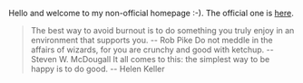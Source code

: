 Hello and welcome to my non-official homepage :-). The official one is [here](https://jreisinger.github.io/).

> The best way to avoid burnout is to do something you truly enjoy in an environment that supports you. -- Rob Pike
> Do not meddle in the affairs of wizards, for you are crunchy and good with ketchup. -- Steven W. McDougall
> It all comes to this: the simplest way to be happy is to do good. -- Helen Keller
